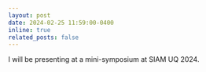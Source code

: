 ```yaml
---
layout: post
date: 2024-02-25 11:59:00-0400
inline: true
related_posts: false
---
```


I will be presenting at a mini-symposium at SIAM UQ 2024.
